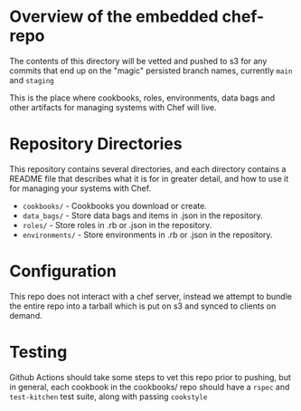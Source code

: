 # Overview of the embedded chef-repo

The contents of this directory will be vetted and pushed to s3 for any commits
that end up on the "magic" persisted branch names, currently `main` and `staging`

This is the place where cookbooks, roles, environments, data bags and other artifacts for managing systems with Chef will live.

# Repository Directories

This repository contains several directories, and each directory contains a README file that describes what it is for in greater detail, and how to use it for managing your systems with Chef.

- `cookbooks/` - Cookbooks you download or create.
- `data_bags/` - Store data bags and items in .json in the repository.
- `roles/` - Store roles in .rb or .json in the repository.
- `environments/` - Store environments in .rb or .json in the repository.

# Configuration

This repo does not interact with a chef server, instead we attempt to bundle the 
entire repo into a tarball which is put on s3 and synced to clients on demand.

# Testing

Github Actions should take some steps to vet this repo prior to pushing, but in general, each 
cookbook in the cookbooks/ repo should have a `rspec` and `test-kitchen` test suite, along with passing `cookstyle`

